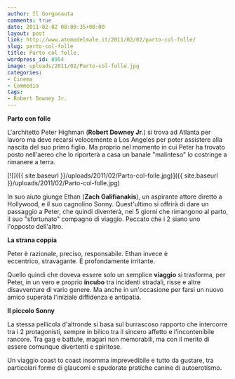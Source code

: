 ```yaml
---
author: Il Gorgonauta
comments: true
date: 2011-02-02 08:00:35+00:00
layout: post
link: http://www.atomodelmale.it/2011/02/02/parto-col-folle/
slug: parto-col-folle
title: Parto col folle.
wordpress_id: 8954
image: uploads/2011/02/Parto-col-folle.jpg
categories:
- Cinema
- Commedia
tags:
- Robert Downey Jr.
---
```


**Parto con folle**

L'architetto Peter Highman (**Robert Downey Jr**.) si trova ad Atlanta per lavoro ma deve recarsi velocemente a Los Angeles per poter assistere alla nascita del suo primo figlio. Ma proprio nel momento in cui Peter ha trovato posto nell'aereo che lo riporterà a casa un banale "malinteso" lo costringe a rimanere a terra.

[![]({{ site.baseurl }}/uploads/2011/02/Parto-col-folle.jpg)]({{ site.baseurl }}/uploads/2011/02/Parto-col-folle.jpg)

In suo aiuto giunge Ethan (**Zach Galifianakis**), un aspirante attore diretto a Hollywood, e il suo cagnolino Sonny. Quest'ultimo si offrirà di dare un passaggio a Peter, che quindi diventerà, nei 5 giorni che rimangono al parto, il suo "sfortunato" compagno di viaggio. Peccato che i 2 siano uno l'opposto dell'altro.

**La strana coppia**

Peter è razionale, preciso, responsabile. Ethan invece è eccentrico, stravagante. E profondamente irritante.

Quello quindi che doveva essere solo un semplice **viaggio** si trasforma, per Peter, in un vero e proprio **incubo** tra incidenti stradali, risse e altre disavventure di vario genere. Ma anche in un'occasione per farsi un nuovo amico superata l'iniziale diffidenza e antipatia.

**Il piccolo Sonny**

La stessa pellicola d'altronde si basa sul burrascoso rapporto che intercorre tra i 2 protagonisti, sempre in bilico tra il sincero affetto e l'incontenibile rancore. Tra gag e battute, magari non memorabili, ma con il merito di essere comunque divertenti e spiritose.

Un viaggio coast to coast insomma imprevedibile e tutto da gustare, tra particolari forme di glaucomi e spudorate pratiche canine di autoerotismo.
